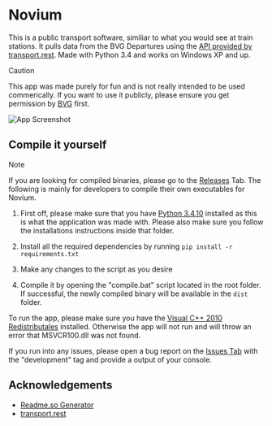 # Novium

This is a public transport software, similiar to what you would see at train stations. It pulls data from the BVG Departures using the [API provided by transport.rest](https://v6.bvg.transport.rest/). Made with Python 3.4 and works on Windows XP and up.

> [!CAUTION]
> This app was made purely for fun and is not really intended to be used commerically. If you want to use it publicly, please ensure you get permission by [BVG](https://developer.bvg.de/) first.

![App Screenshot](https://raw.githubusercontent.com/HauberRBLX/Novium/refs/heads/main/novium-screenshot.png)

## Compile it yourself

> [!NOTE]  
> If you are looking for compiled binaries, please go to the [Releases](https://github.com/HauberRBLX/Novium/releases) Tab.
> The following is mainly for developers to compile their own executables for Novium.

1. First off, please make sure that you have [Python 3.4.10](https://matejhorvat.si/en/windows/python/index.htm) installed as this is what the application was made with. Please also make sure you follow the installations instructions inside that folder.

2. Install all the required dependencies by running ``pip install -r requirements.txt``

3. Make any changes to the script as you desire

4. Compile it by opening the "compile.bat" script located in the root folder. If successful, the newly compiled binary will be available in the ```dist``` folder.

To run the app, please make sure you have the [Visual C++ 2010 Redistributales](https://download.microsoft.com/download/E/E/0/EE05C9EF-A661-4D9E-BCE2-6961ECDF087F/vcredist_x86.exe) installed. Otherwise the app will not run and will throw an error that  MSVCR100.dll was not found.

If you run into any issues, please open a bug report on the [Issues Tab](https://github.com/HauberRBLX/Novium/issues) with the "development" tag and provide a output of your console.

## Acknowledgements

 - [Readme.so Generator](https://readme.so)
 - [transport.rest](https://transport.rest)
